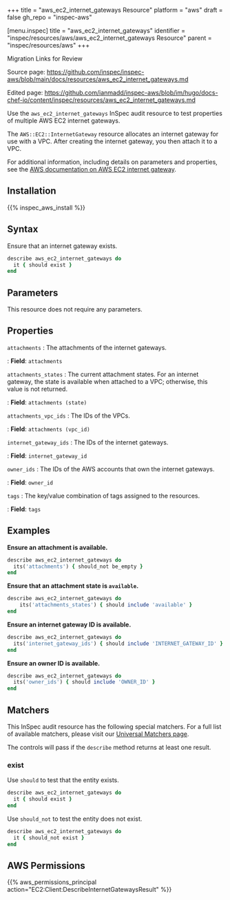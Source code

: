 +++
title = "aws_ec2_internet_gateways Resource"
platform = "aws"
draft = false
gh_repo = "inspec-aws"

[menu.inspec]
title = "aws_ec2_internet_gateways"
identifier = "inspec/resources/aws/aws_ec2_internet_gateways Resource"
parent = "inspec/resources/aws"
+++

<div class="admonition-note">
<p class="admonition-note-title">Migration Links for Review</p>
<div class="admonition-note-text">
<p>Source page: <a href="https://github.com/inspec/inspec-aws/blob/main/docs/resources/aws_ec2_internet_gateways.md">https://github.com/inspec/inspec-aws/blob/main/docs/resources/aws_ec2_internet_gateways.md</a></p>
<p>Edited page: <a href="https://github.com/ianmadd/inspec-aws/blob/im/hugo/docs-chef-io/content/inspec/resources/aws_ec2_internet_gateways.md">https://github.com/ianmadd/inspec-aws/blob/im/hugo/docs-chef-io/content/inspec/resources/aws_ec2_internet_gateways.md</a></p>
</div>
</div>


Use the `aws_ec2_internet_gateways` InSpec audit resource to test properties of multiple AWS EC2 internet gateways.

The `AWS::EC2::InternetGateway` resource allocates an internet gateway for use with a VPC. After creating the internet gateway, you then attach it to a VPC.

For additional information, including details on parameters and properties, see the [AWS documentation on AWS EC2 internet gateway](https://docs.aws.amazon.com/AWSCloudFormation/latest/UserGuide/aws-resource-ec2-internetgateway.html).

## Installation

{{% inspec_aws_install %}}

## Syntax

Ensure that an internet gateway exists.

```ruby
describe aws_ec2_internet_gateways do
  it { should exist }
end
```

## Parameters

This resource does not require any parameters.

## Properties

`attachments`
: The attachments of the internet gateways.

: **Field**: `attachments`

`attachments_states`
: The current attachment states. For an internet gateway, the state is available when attached to a VPC; otherwise, this value is not returned.

: **Field**: `attachments (state)`

`attachments_vpc_ids`
: The IDs of the VPCs.

: **Field**: `attachments (vpc_id)`

`internet_gateway_ids`
: The IDs of the internet gateways.

: **Field**: `internet_gateway_id`

`owner_ids`
: The IDs of the AWS accounts that own the internet gateways.

: **Field**: `owner_id`

`tags`
: The key/value combination of tags assigned to the resources.

: **Field**: `tags`

## Examples

**Ensure an attachment is available.**

```ruby
describe aws_ec2_internet_gateways do
  its('attachments') { should_not be_empty }
end
```

**Ensure that an attachment state is `available`.**

```ruby
describe aws_ec2_internet_gateways do
    its('attachments_states') { should include 'available' }
end
```

**Ensure an internet gateway ID is available.**

```ruby
describe aws_ec2_internet_gateways do
  its('internet_gateway_ids') { should include 'INTERNET_GATEWAY_ID' }
end
```

**Ensure an owner ID is available.**

```ruby
describe aws_ec2_internet_gateways do
  its('owner_ids') { should include 'OWNER_ID' }
end
```

## Matchers

This InSpec audit resource has the following special matchers. For a full list of available matchers, please visit our [Universal Matchers page](https://www.inspec.io/docs/reference/matchers/).

The controls will pass if the `describe` method returns at least one result.

### exist

Use `should` to test that the entity exists.

```ruby
describe aws_ec2_internet_gateways do
  it { should exist }
end
```

Use `should_not` to test the entity does not exist.

```ruby
describe aws_ec2_internet_gateways do
  it { should_not exist }
end
```

## AWS Permissions

{{% aws_permissions_principal action="EC2:Client:DescribeInternetGatewaysResult" %}}
